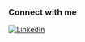 ### Connect with me
[![LinkedIn](https://img.shields.io/badge/LinkedIn-Connect-blue)](https://www.linkedin.com/in/hongting-su-0a0486233/?utm_source=share&utm_campaign=share_via&utm_content=profile&utm_medium=ios_app)

              
<!--
**BlindTerran/BlindTerran** is a ✨ _special_ ✨ repository because its `README.md` (this file) appears on your GitHub profile.

Here are some ideas to get you started:

- 🔭 I’m currently working on ...
- 🌱 I’m currently learning ...
- 👯 I’m looking to collaborate on ...
- 🤔 I’m looking for help with ...
- 💬 Ask me about ...
- 📫 How to reach me: ...
- 😄 Pronouns: ...
- ⚡ Fun fact: ...
-->

